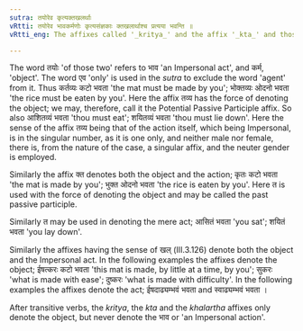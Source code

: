 ```yaml
---
sutra: तयोरेव कृत्यक्तखलर्थाः
vRtti: तयोरेव भावकर्मणोः कृत्यसंज्ञकाः क्तखलार्थाश्च प्रत्यया भवन्ति ॥
vRtti_eng: The affixes called '_kritya_' and the affix '_kta_' and those that have the sense of '_khal_', have only these last two senses, namely, an action and an object. (_bhava_ and _karma_).

---
```

The word तयोः 'of those two' refers to भाव 'an Impersonal act', and कर्म, 'object'. The word एव 'only' is used in the _sutra_ to exclude the word 'agent' from it. Thus कर्तव्यः कटो भवता 'the mat must be made by you'; भोक्तव्यः ओदनो भवता 'the rice must be eaten by you'. Here the affix तव्य has the force of denoting the object; we may, therefore, call it the Potential Passive Participle affix. So also आशितव्यं भवता 'thou must eat'; शयितव्यं भवता 'thou must lie down'. Here the sense of the affix तव्य being that of the action itself, which being Impersonal, is in the singular number, as it is one only, and neither male nor female, there is, from the nature of the case, a singular affix, and the neuter gender is employed.

Similarly the affix क्त denotes both the object and the action; कृतः कटो भवता 'the mat is made by you'; भुक्त ओदनो भवता 'the rice is eaten by you'. Here त is used with the force of denoting the object and may be called the past passive participle.

Similarly त may be used in denoting the mere act; आसितं भवता 'you sat'; शयितं भवता 'you lay down'.

Similarly the affixes having the sense of खल् (III.3.126) denote both the object and the Impersonal act. In the following examples the affixes denote the object; ईषत्करः कटो भवता 'this mat is made, by little at a time, by you'; सुकरः 'what is made with ease'; दुष्करः 'what is made with difficulty'. In the following examples the affixes denote the act; ईषदाढ्यम्भवं भवता and स्वाढ्यम्भवं भवता ।

After transitive verbs, the _kritya_, the _kta_ and the _khalartha_ affixes only denote the object, but never denote the भाव or 'an Impersonal action'.